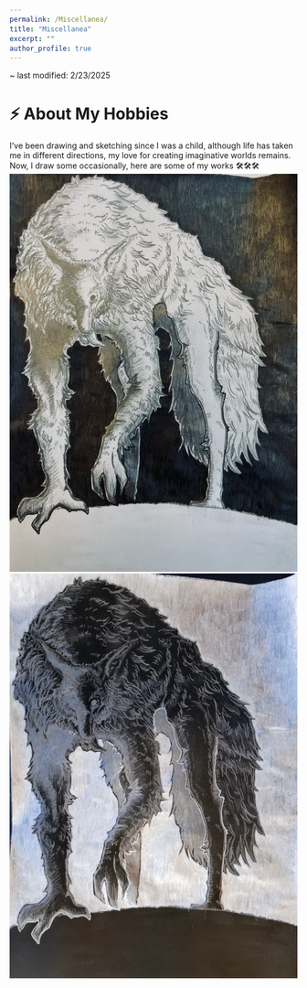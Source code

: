 ```yaml
---
permalink: /Miscellanea/
title: "Miscellanea"
excerpt: ""
author_profile: true
---
```


~ last modified: 2/23/2025

# ⚡️ About My Hobbies
I’ve been drawing and sketching since I was a child, although life has taken me in different directions, my love for creating imaginative worlds remains. Now, I draw some occasionally, here are some of my works 🛠️🛠️🛠️
![wolf](/images/wolf1.jpg)
![wolf](/images/wolf2.jpg)
